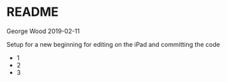 # README
George Wood
2019-02-11

Setup for a new beginning for editing on the iPad and committing the code

* 1
* 2
* 3
